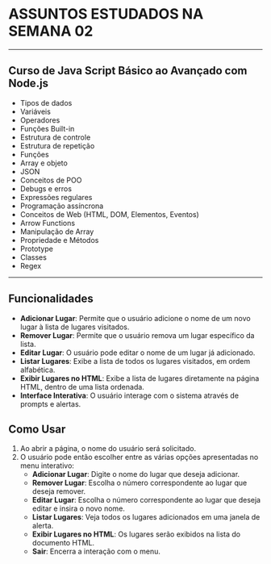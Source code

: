 # ASSUNTOS ESTUDADOS NA SEMANA 02
---
## Curso de Java Script Básico ao Avançado com Node.js

- Tipos de dados 
- Variáveis
- Operadores
- Funções Built-in
- Estrutura de controle
- Estrutura de repetição
- Funções
- Array e objeto
- JSON
- Conceitos de POO
- Debugs e erros
- Expressões regulares
- Programação assíncrona
- Conceitos de Web (HTML, DOM, Elementos, Eventos)
- Arrow Functions
- Manipulação de Array
- Propriedade e Métodos
- Prototype
- Classes
- Regex

---

## Funcionalidades

- **Adicionar Lugar**: Permite que o usuário adicione o nome de um novo lugar à lista de lugares visitados.
- **Remover Lugar**: Permite que o usuário remova um lugar específico da lista.
- **Editar Lugar**: O usuário pode editar o nome de um lugar já adicionado.
- **Listar Lugares**: Exibe a lista de todos os lugares visitados, em ordem alfabética.
- **Exibir Lugares no HTML**: Exibe a lista de lugares diretamente na página HTML, dentro de uma lista ordenada.
- **Interface Interativa**: O usuário interage com o sistema através de prompts e alertas.

## Como Usar

1. Ao abrir a página, o nome do usuário será solicitado.
2. O usuário pode então escolher entre as várias opções apresentadas no menu interativo:
   - **Adicionar Lugar**: Digite o nome do lugar que deseja adicionar.
   - **Remover Lugar**: Escolha o número correspondente ao lugar que deseja remover.
   - **Editar Lugar**: Escolha o número correspondente ao lugar que deseja editar e insira o novo nome.
   - **Listar Lugares**: Veja todos os lugares adicionados em uma janela de alerta.
   - **Exibir Lugares no HTML**: Os lugares serão exibidos na lista do documento HTML.
   - **Sair**: Encerra a interação com o menu.